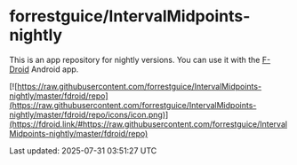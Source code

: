 
# forrestguice/IntervalMidpoints-nightly

This is an app repository for nightly versions.
You can use it with the [F-Droid](https://f-droid.org/) Android app.

[![https://raw.githubusercontent.com/forrestguice/IntervalMidpoints-nightly/master/fdroid/repo](https://raw.githubusercontent.com/forrestguice/IntervalMidpoints-nightly/master/fdroid/repo/icons/icon.png)](https://fdroid.link/#https://raw.githubusercontent.com/forrestguice/IntervalMidpoints-nightly/master/fdroid/repo)

Last updated: 2025-07-31 03:51:27 UTC